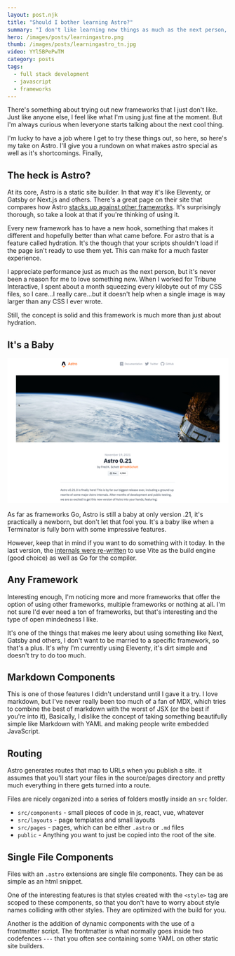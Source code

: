 ```yaml
---
layout: post.njk
title: "Should I bother learning Astro?"
summary: "I don't like learning new things as much as the next person, but when everyone starts screaming about the next new framework everyone 'loves', I begin to understand why too much curiosity can be a bad thing."
hero: /images/posts/learningastro.png
thumb: /images/posts/learningastro_tn.jpg
video: YYl5BPePwTM
category: posts
tags:
  - full stack development
  - javascript
  - frameworks
---
```


There's something about trying out new frameworks that I just don't like. Just like anyone else, I feel like what I'm using just fine at the moment. But I'm always curious when Ieveryone starts talking about the next cool thing.

I'm lucky to have a job where I get to try these things out, so here, so here's my take on Astro. I'll give you a rundown on what makes astro special as well as it's shortcomings. Finally,

## The heck is Astro?

At its core, Astro is a static site builder. In that way it's like Eleventy, or Gatsby or Next.js and others. There's a great page on their site that compares how Astro [stacks up against other frameworks](https://docs.astro.build/comparing-astro-vs-other-tools/). It's surprisingly thorough, so take a look at that if you're thinking of using it.

Every new framework has to have a new hook, something that makes it different and hopefully better than what came before. For astro that is a feature called hydration. It's the though that your scripts shouldn't load if the page isn't ready to use them yet. This can make for a much faster experience.

I appreciate performance just as much as the next person, but it's never been a reason for me to love something new. When I worked for Tribune Interactive, I spent about a month squeezing every kilobyte out of my CSS files, so I care…I really care…but it doesn't help when a single image is way larger than any CSS I ever wrote.

Still, the concept is solid and this framework is much more than just about hydration.

## It's a Baby

![Astro 2.1](/images/posts/2021-11-30_01-00-49.png)

As far as frameworks Go, Astro is still a baby at only version .21, it's practically a newborn, but don't let that fool you. It's a baby like when a Terminator is fully born with some impressive features.

However, keep that in mind if you want to do something with it today. In the last version, the [internals were re-written](https://astro.build/blog/astro-021-release/) to use Vite as the build engine (good choice) as well as Go for the compiler.

## Any Framework

Interesting enough, I'm noticing more and more frameworks that offer the option of using other frameworks, multiple frameworks or nothing at all. I'm not sure I'd ever need a ton of frameworks, but that's interesting and the type of open mindedness I like.

It's one of the things that makes me leery about using something like Next, Gatsby and others, I don't want to be married to a specific framework, so that's a plus. It's why I'm currently using Eleventy, it's dirt simple and doesn't try to do too much.

## Markdown Components

This is one of those features I didn't understand until I gave it a try. I love markdown, but I've never really been too much of a fan of MDX, which tries to combine the best of markdown with the worst of JSX (or the best if you're into it), Basically, I dislike the concept of taking something beautifully simple like Markdown with YAML and making people write embedded JavaScript.

## Routing

Astro generates routes that map to URLs when you publish a site. it assumes that you'll start your files in the source/pages directory and pretty much everything in there gets turned into a route.

Files are nicely organized into a series of folders mostly inside an `src` folder.

- `src/components` - small pieces of code in js, react, vue, whatever
- `src/layouts` - page templates and small layouts
- `src/pages` - pages, which can be either `.astro` or `.md` files
- `public` - Anything you want to just be copied into the root of the site.

## Single File Components

Files with an `.astro` extensions are single file components. They can be as simple as an html snippet.

One of the interesting features is that styles created with the `<style>` tag are scoped to these components, so that you don't have to worry about style names colliding with other styles. They are optimized with the build for you.

Another is the addition of dynamic components with the use of a frontmatter script. The frontmatter is what normally goes inside two codefences `---` that you often see containing some YAML on other static site builders.
